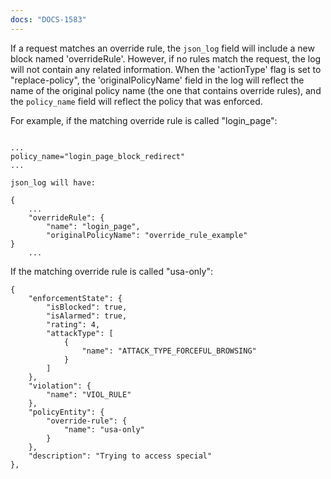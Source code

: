 ```yaml
---
docs: "DOCS-1583"
---
```


If a request matches an override rule, the `json_log` field will include a new block named 'overrideRule'. However, if no rules match the request, the log will not contain any related information. When the 'actionType' flag is set to "replace-policy", the 'originalPolicyName' field in the log will reflect the name of the original policy name (the one that contains override rules), and the `policy_name` field will reflect the policy that was enforced.

For example, if the matching override rule is called "login_page":

```shell

...
policy_name="login_page_block_redirect"
...

json_log will have:

{
    ...
    "overrideRule": {
        "name": "login_page",
        "originalPolicyName": "override_rule_example"
}
    ...

```

If the matching override rule is called "usa-only":

```shell
{
    "enforcementState": {
        "isBlocked": true,
        "isAlarmed": true,
        "rating": 4,
        "attackType": [
            {
                "name": "ATTACK_TYPE_FORCEFUL_BROWSING"
            }
        ]
    },
    "violation": {
        "name": "VIOL_RULE"
    },
    "policyEntity": {
        "override-rule": {
            "name": "usa-only"
        }
    },
    "description": "Trying to access special"
},

```